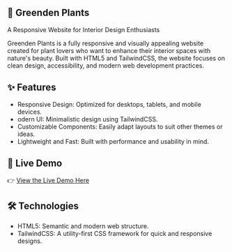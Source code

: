 ## 🌿 Greenden Plants
A Responsive Website for Interior Design Enthusiasts

Greenden Plants is a fully responsive and visually appealing website created for plant lovers who want to enhance their interior spaces with nature's beauty. Built with HTML5 and TailwindCSS, the website focuses on clean design, accessibility, and modern web development practices.

## ✨ Features
 - Responsive Design: Optimized for desktops, tablets, and mobile devices.
- odern UI: Minimalistic design using TailwindCSS.
- Customizable Components: Easily adapt layouts to suit other themes or ideas.
- Lightweight and Fast: Built with performance and usability in mind.

## 🚀 Live Demo
👉 [View the Live Demo Here](https://praveenkumaryogi11.github.io/Greenden-Tailwindcss/)

## 🛠 Technologies
- HTML5: Semantic and modern web structure.
- TailwindCSS: A utility-first CSS framework for quick and responsive designs.
